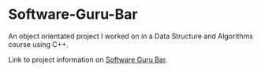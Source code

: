 # Software-Guru-Bar
An object orientated project I worked on in a Data Structure and Algorithms course using C++. 

Link to project information on <a href="">Software Guru Bar</a>.
